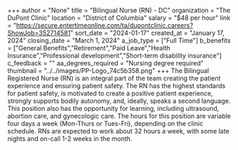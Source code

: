 +++
author = "None"
title = "Bilingual Nurse (RN) - DC"
organization = "The DuPont Clinic"
location = "District of Columbia"
salary = "$48 per hour"
link = "https://secure.entertimeonline.com/ta/dupontclinic.careers?ShowJob=352714581"
sort_date = "2024-01-17"
created_at = "January 17, 2024"
closing_date = "March 1, 2024"
a_job_type = ["Full Time"]
b_benefits = ["General Benefits","Retirement","Paid Leave","Health Insurance","Professional development","Short-term disability insurance"]
c_feedback = ""
aa_degrees_required = "Nursing degree required"
thumbnail = "../../images/PP-Logo_74c5b358.png"
+++
The Bilingual Registered Nurse (RN) is an integral part of the team creating the patient experience and ensuring patient safety. The RN has the highest standards for patient safety, is motivated to create a positive patient experience, strongly supports bodily autonomy, and, ideally, speaks a second language. This position also has the opportunity for learning, including ultrasound, abortion care, and gynecologic care. The hours for this position are variable four days a week (Mon-Thurs or Tues-Fri), depending on the clinic schedule. RNs are expected to work about 32 hours a week, with some late nights and on-call 1-2 weeks in the month.
